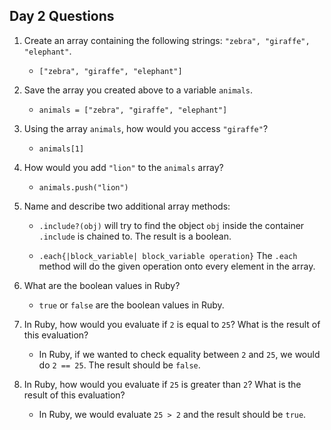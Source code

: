 ## Day 2 Questions

1. Create an array containing the following strings: `"zebra", "giraffe", "elephant"`.

    - `["zebra", "giraffe", "elephant"]`

1. Save the array you created above to a variable `animals`.

    - `animals = ["zebra", "giraffe", "elephant"]`

1. Using the array `animals`, how would you access `"giraffe"`?

    - `animals[1]`

1. How would you add `"lion"` to the `animals` array?

    - `animals.push("lion")`

1. Name and describe two additional array methods:

    - `.include?(obj)` will try to find the object `obj` inside the container `.include` is chained to. The result is a boolean.

    - `.each{|block_variable| block_variable operation}` The `.each` method will do the given operation onto every element in the array.

1. What are the boolean values in Ruby?

    - `true` or `false` are the boolean values in Ruby.

1. In Ruby, how would you evaluate if `2` is equal to `25`? What is the result of this evaluation?

    - In Ruby, if we wanted to check equality between `2` and `25`, we would do `2 == 25`. The result should be `false`.

1. In Ruby, how would you evaluate if `25` is greater than `2`? What is the result of this evaluation?

    - In Ruby, we would evaluate `25 > 2` and the result should be `true`.